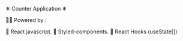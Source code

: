 
❄ Counter Application ❄

💫💫 Powered by :

🚀 React javascript.
🚀 Styled-components.
🚀 React Hooks (useState[])

